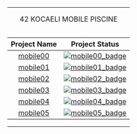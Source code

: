 <table width="100%" align="center">
<tr style="display:flex; justify-content:space-around; paddind:0;">
<td colspan="2" style="padding:0; margin:0; text-align:center;">
	<p align="center">42 KOCAELI MOBILE PISCINE</p>
</td></tr>

<tr style="display:flex; justify-content:space-around; paddind:0;">
<td style="padding:0; margin:0;">

| Project Name                      | Project Status                            |
| :-:                               | :-:                                       |
| [mobile00][mobile00_tree]         | [![mobile00_badge]][mobile00_tree]        |
| [mobile01][mobile01_tree]         | [![mobile01_badge]][mobile01_tree]        | 
| [mobile02][mobile02_tree]         | [![mobile02_badge]][mobile02_tree]        | 
| [mobile03][mobile03_tree]         | [![mobile03_badge]][mobile03_tree]        | 
| [mobile04][mobile04_tree]         | [![mobile04_badge]][mobile04_tree]        | 
| [mobile05][mobile05_tree]         | [![mobile05_badge]][mobile05_tree]        | 

</td></tr>

[mobile00_tree]: https://github.com/enes2424/42-Kocaeli-Mobile-Piscine/tree/42-Kocaeli-Mobile-0
[mobile00_badge]: https://custom-icon-badges.demolab.com/badge/✔%EF%B8%8E%20100%20/%20100-02b331.svg?&style=for-the-badge&color=018f27
[mobile01_tree]: https://github.com/enes2424/42-Kocaeli-Mobile-Piscine/tree/42-Kocaeli-Mobile-1
[mobile01_badge]: https://custom-icon-badges.demolab.com/badge/✔%EF%B8%8E%20100%20/%20100-02b331.svg?&style=for-the-badge&color=018f27
[mobile02_tree]: https://github.com/enes2424/42-Kocaeli-Mobile-Piscine/tree/42-Kocaeli-Mobile-2
[mobile02_badge]: https://custom-icon-badges.demolab.com/badge/✔%EF%B8%8E%20100%20/%20100-02b331.svg?&style=for-the-badge&color=018f27
[mobile03_tree]: https://github.com/enes2424/42-Kocaeli-Mobile-Piscine/tree/42-Kocaeli-Mobile-3
[mobile03_badge]: https://custom-icon-badges.demolab.com/badge/✔%EF%B8%8E%20100%20/%20100-02b331.svg?&style=for-the-badge&color=018f27
[mobile04_tree]: https://github.com/enes2424/42-Kocaeli-Mobile-Piscine/tree/42-Kocaeli-Mobile-4
[mobile04_badge]: https://custom-icon-badges.demolab.com/badge/✔%EF%B8%8E%20100%20/%20100-02b331.svg?&style=for-the-badge&color=018f27
[mobile05_tree]: https://github.com/enes2424/42-Kocaeli-Mobile-Piscine/tree/42-Kocaeli-Mobile-5
[mobile05_badge]: https://custom-icon-badges.demolab.com/badge/✔%EF%B8%8E%20100%20/%20100-02b331.svg?&style=for-the-badge&color=018f27

</table>
